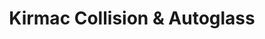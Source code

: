---
title: "Kirmac Collision & Autoglass"
url: /port-coquitlam/kirmac-collision-und-autoglass/
shop: Autowerkstatt
---